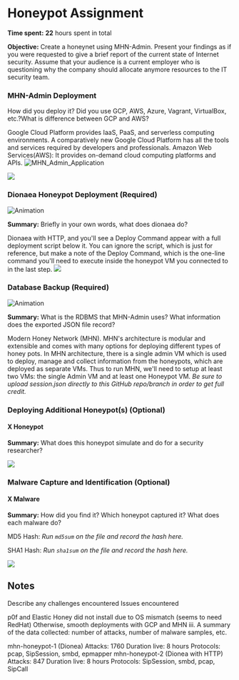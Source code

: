 # Honeypot Assignment

**Time spent:** **22** hours spent in total

**Objective:** Create a honeynet using MHN-Admin. Present your findings as if you were requested to give a brief report of the current state of Internet security. Assume that your audience is a current employer who is questioning why the company should allocate anymore resources to the IT security team.

### MHN-Admin Deployment 

 How did you deploy it? Did you use GCP, AWS, Azure, Vagrant, VirtualBox, etc.?What is difference between GCP and AWS?


Google Cloud Platform provides IaaS, PaaS, and serverless computing environments. A comparatively new Google Cloud Platform has all the tools and services required by developers and professionals. Amazon Web Services(AWS): It provides on-demand cloud computing platforms and APIs.
![MHN_Admin_Application](https://user-images.githubusercontent.com/111730072/205549082-ef4da64a-009c-449e-b28b-18f2a9dc82f7.gif)

<img src="mhn-admin.gif">

### Dionaea Honeypot Deployment (Required)
![Animation](https://user-images.githubusercontent.com/111730072/205549529-11413fa2-92b5-43df-a6ed-33fef7946332.gif)

**Summary:** Briefly in your own words, what does dionaea do?


Dionaea with HTTP, and you'll see a Deploy Command appear with a full deployment script below it. You can ignore the script, which is just for reference, but make a note of the Deploy Command, which is the one-line command you'll need to execute inside the honeypot VM you connected to in the last step.
<img src="dionaea-honeypot.gif">

### Database Backup (Required) 
![Animation](https://user-images.githubusercontent.com/111730072/205549894-b63e7c5d-e29a-4820-b154-64c18b9bf305.gif)

**Summary:** What is the RDBMS that MHN-Admin uses? What information does the exported JSON file record?


Modern Honey Network (MHN). MHN's architecture is modular and extensible and comes with many options for deploying different types of honey pots. In MHN architecture, there is a single admin VM which is used to deploy, manage and collect information from the honeypots, which are deployed as separate VMs. Thus to run MHN, we'll need to setup at least two VMs: the single Admin VM and at least one Honeypot VM.
*Be sure to upload session.json directly to this GitHub repo/branch in order to get full credit.*

### Deploying Additional Honeypot(s) (Optional)

#### X Honeypot

**Summary:** What does this honeypot simulate and do for a security researcher?

<img src="x-honeypot.gif">

### Malware Capture and Identification (Optional)

#### X Malware

**Summary:** How did you find it? Which honeypot captured it? What does each malware do?

MD5 Hash: *Run `md5sum` on the file and record the hash here.*

SHA1 Hash: *Run `sha1sum` on the file and record the hash here.*

<img src="x-malware.gif">

## Notes

Describe any challenges encountered 
 Issues encountered

p0f and Elastic Honey did not install due to OS mismatch (seems to need RedHat)
Otherwise, smooth deployments with GCP and MHN
iii. A summary of the data collected: number of attacks, number of malware samples, etc.

mhn-honeypot-1 (Dionea)
Attacks: 1760
Duration live: 8 hours
Protocols: pcap, SipSession, smbd, epmapper
mhn-honeypot-2 (Dionea with HTTP)
Attacks: 847
Duration live: 8 hours
Protocols: SipSession, smbd, pcap, SipCall
